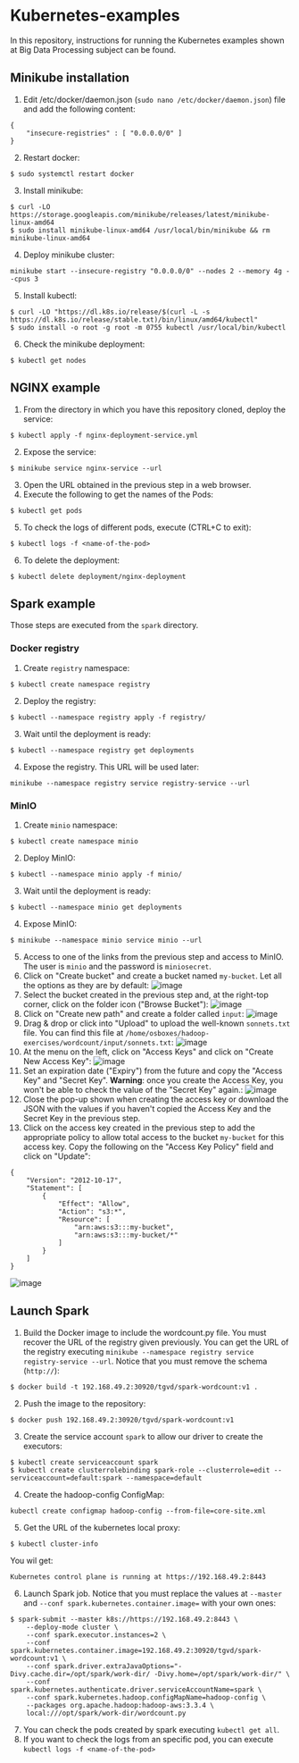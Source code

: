 # Kubernetes-examples

In this repository, instructions for running the Kubernetes examples shown at Big Data Processing subject can be found.

## Minikube installation

1. Edit /etc/docker/daemon.json (`sudo nano /etc/docker/daemon.json`) file and add the following content:
```
{
    "insecure-registries" : [ "0.0.0.0/0" ]
}
```
2. Restart docker:
```
$ sudo systemctl restart docker
```
3. Install minikube:
```
$ curl -LO https://storage.googleapis.com/minikube/releases/latest/minikube-linux-amd64
$ sudo install minikube-linux-amd64 /usr/local/bin/minikube && rm minikube-linux-amd64
```
4. Deploy minikube cluster:
```
minikube start --insecure-registry "0.0.0.0/0" --nodes 2 --memory 4g --cpus 3
```
5. Install kubectl:
```
$ curl -LO "https://dl.k8s.io/release/$(curl -L -s https://dl.k8s.io/release/stable.txt)/bin/linux/amd64/kubectl"
$ sudo install -o root -g root -m 0755 kubectl /usr/local/bin/kubectl
```
6. Check the minikube deployment:
```
$ kubectl get nodes
```

## NGINX example

1. From the directory in which you have this repository cloned, deploy the service:

```
$ kubectl apply -f nginx-deployment-service.yml
```

2. Expose the service:

```
$ minikube service nginx-service --url
```
3. Open the URL obtained in the previous step in a web browser.
4. Execute the following to get the names of the Pods:
```
$ kubectl get pods
```
5. To check the logs of different pods, execute (CTRL+C to exit):
```
$ kubectl logs -f <name-of-the-pod>
```
6. To delete the deployment:
```
$ kubectl delete deployment/nginx-deployment
```

## Spark example

Those steps are executed from the `spark` directory.

### Docker registry

1. Create `registry` namespace:
```
$ kubectl create namespace registry
```
2.  Deploy the registry:
```
$ kubectl --namespace registry apply -f registry/
```
3. Wait until the deployment is ready:
```
$ kubectl --namespace registry get deployments
```
4. Expose the registry. This URL will be used later:
```
minikube --namespace registry service registry-service --url
```

### MinIO

1. Create `minio` namespace:
```
$ kubectl create namespace minio
```
2. Deploy MinIO:
```
$ kubectl --namespace minio apply -f minio/
```
3. Wait until the deployment is ready:
```
$ kubectl --namespace minio get deployments
```
4. Expose MinIO:
```
$ minikube --namespace minio service minio --url
```
5. Access to one of the links from the previous step and access to MinIO. The user is `minio` and the password is `miniosecret`.
6. Click on "Create bucket" and create a bucket named `my-bucket`. Let all the options as they are by default:
![image](https://github.com/memaldi/kubernetes-examples/assets/1871269/403ec032-0066-464f-8396-e8e3584a2712)
7. Select the bucket created in the previous step and, at the right-top corner, click on the folder icon ("Browse Bucket"):
![image](https://github.com/memaldi/kubernetes-examples/assets/1871269/9bb076c2-853b-4d57-bb28-b82dd43e109d)
8. Click on "Create new path" and create a folder called `input`:
![image](https://github.com/memaldi/kubernetes-examples/assets/1871269/cb5b48c6-b6ec-46b5-8174-046f64930272)
9. Drag & drop or click into "Upload" to upload the well-known `sonnets.txt` file. You can find this file at `/home/osboxes/hadoop-exercises/wordcount/input/sonnets.txt`:
![image](https://github.com/memaldi/kubernetes-examples/assets/1871269/00062cbe-14f0-4ee4-9d53-a7bffa888f11)
10. At the menu on the left, click on "Access Keys" and click on "Create New Access Key":
![image](https://github.com/memaldi/kubernetes-examples/assets/1871269/49bcdb21-7208-478b-8099-6114e68ed581)
11. Set an expiration date ("Expiry") from the future and copy the "Access Key" and "Secret Key". **Warning**: once you create the Access Key, you won't be able to check the value of the "Secret Key" again.:
![image](https://github.com/memaldi/kubernetes-examples/assets/1871269/f1afb8b5-5faf-4064-b201-35004c5bc39f)
12. Close the pop-up shown when creating the access key or download the JSON with the values if you haven't copied the Access Key and the Secret Key in the previous step.
13. Click on the access key created in the previous step to add the appropriate policy to allow total access to the bucket `my-bucket` for this access key. Copy the following on the "Access Key Policy" field and click on "Update":
```
{
    "Version": "2012-10-17",
    "Statement": [
        {
            "Effect": "Allow",
            "Action": "s3:*",
            "Resource": [
                "arn:aws:s3:::my-bucket",
                "arn:aws:s3:::my-bucket/*"
            ]
        }
    ]
}
```
![image](https://github.com/memaldi/kubernetes-examples/assets/1871269/7a4de9a9-0143-446e-9fe0-62e997a00630)

## Launch Spark

1. Build the Docker image to include the wordcount.py file. You must recover the URL of the registry given previously. You can get the URL of the registry executing `minikube --namespace registry service registry-service --url`. Notice that you must remove the schema (`http://`):
```
$ docker build -t 192.168.49.2:30920/tgvd/spark-wordcount:v1 .
```
2. Push the image to the repository:
```
$ docker push 192.168.49.2:30920/tgvd/spark-wordcount:v1
```
3. Create the service account `spark` to allow our driver to create the executors:
```
$ kubectl create serviceaccount spark
$ kubectl create clusterrolebinding spark-role --clusterrole=edit --serviceaccount=default:spark --namespace=default
```
4. Create the hadoop-config ConfigMap:
```
kubectl create configmap hadoop-config --from-file=core-site.xml
```
5. Get the URL of the kubernetes local proxy:
```
$ kubectl cluster-info
```
You wil get:
```
Kubernetes control plane is running at https://192.168.49.2:8443
```
6. Launch Spark job. Notice that you must replace the values at `--master` and `--conf spark.kubernetes.container.image=` with your own ones:
```
$ spark-submit --master k8s://https://192.168.49.2:8443 \
    --deploy-mode cluster \
    --conf spark.executor.instances=2 \
    --conf spark.kubernetes.container.image=192.168.49.2:30920/tgvd/spark-wordcount:v1 \
    --conf spark.driver.extraJavaOptions="-Divy.cache.dir=/opt/spark/work-dir/ -Divy.home=/opt/spark/work-dir/" \
    --conf spark.kubernetes.authenticate.driver.serviceAccountName=spark \
    --conf spark.kubernetes.hadoop.configMapName=hadoop-config \
    --packages org.apache.hadoop:hadoop-aws:3.3.4 \
    local:///opt/spark/work-dir/wordcount.py
```
7. You can check the pods created by spark executing `kubectl get all`.
8. If you want to check the logs from an specific pod, you can execute `kubectl logs -f <name-of-the-pod>`
